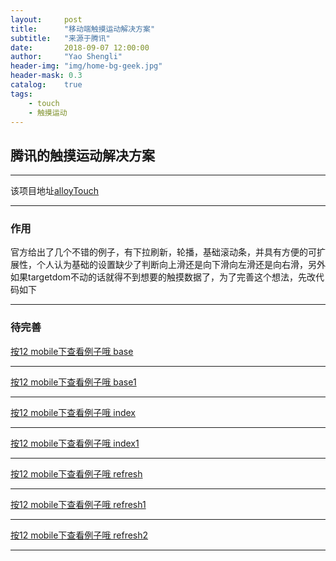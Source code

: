 ```yaml
---
layout:     post
title:      "移动端触摸运动解决方案"
subtitle:   "来源于腾讯"
date:       2018-09-07 12:00:00
author:     "Yao Shengli"
header-img: "img/home-bg-geek.jpg"
header-mask: 0.3
catalog:    true
tags:
    - touch
    - 触摸运动
---
```


## 腾讯的触摸运动解决方案

***

该项目地址[alloyTouch](https://github.com/AlloyTeam/AlloyTouch)

***

### 作用

官方给出了几个不错的例子，有下拉刷新，轮播，基础滚动条，并具有方便的可扩展性，个人认为基础的设置缺少了判断向上滑还是向下滑向左滑还是向右滑，另外如果targetdom不动的话就得不到想要的触摸数据了，为了完善这个想法，先改代码如下

***

### 待完善


[按12 mobile下查看例子哦 base](/example/touch/base.html)

***

[按12 mobile下查看例子哦 base1](/example/touch/base1.html)

***

[按12 mobile下查看例子哦 index](/example/touch/index.html)

***

[按12 mobile下查看例子哦 index1](/example/touch/index1.html)

***

[按12 mobile下查看例子哦 refresh](/example/touch/refresh.html)

***

[按12 mobile下查看例子哦 refresh1](/example/touch/refresh1.html)

***

[按12 mobile下查看例子哦 refresh2](/example/touch/refresh2.html)

***
